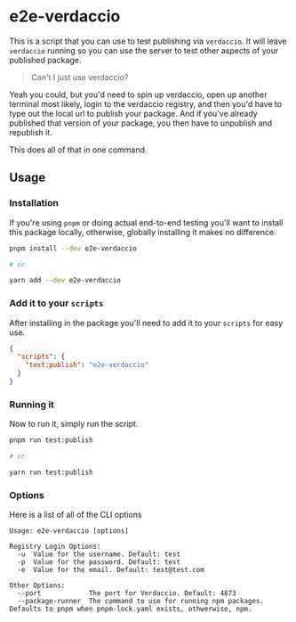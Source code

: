 # e2e-verdaccio

This is a script that you can use to test publishing via `verdaccio`. It will leave `verdaccio` running so you can use the server to test other aspects of your published package.

> Can't I just use verdaccio?

Yeah you could, but you'd need to spin up verdaccio, open up another terminal most likely, login to the verdaccio registry, and then you'd have to type out the local url to publish your package. And if you've already published that version of your package, you then have to unpublish and republish it.

This does all of that in one command.

## Usage

### Installation

If you're using `pnpm` or doing actual end-to-end testing you'll want to install this package locally, otherwise, globally installing it makes no difference.

```bash
pnpm install --dev e2e-verdaccio

# or

yarn add --dev e2e-verdaccio
```

### Add it to your `scripts`

After installing in the package you'll need to add it to your `scripts` for easy use.

```json
{
  "scripts": {
    "test:publish": "e2e-verdaccio"
  }
}
```

### Running it

Now to run it, simply run the script.

```bash
pnpm run test:publish

# or

yarn run test:publish
```

### Options

Here is a list of all of the CLI options

```
Usage: e2e-verdaccio [options]

Registry Login Options:
  -u  Value for the username. Default: test
  -p  Value for the password. Default: test
  -e  Value for the email. Default: test@test.com

Other Options:
  --port            The port for Verdaccio. Default: 4873
  --package-runner  The command to use for running npm packages. Defaults to pnpm when pnpm-lock.yaml exists, othwerwise, npm.
```
